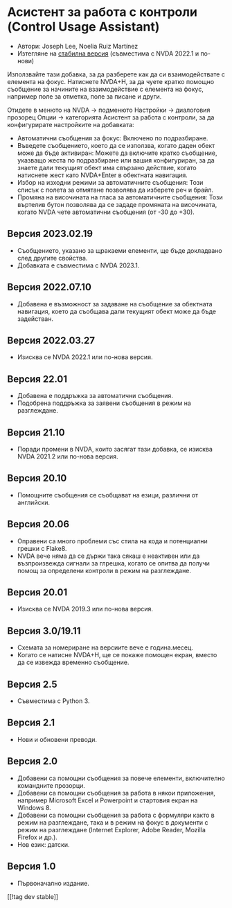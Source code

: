 # Асистент за работа с контроли (Control Usage Assistant) #

* Автори: Joseph Lee, Noelia Ruiz Martínez
* Изтегляне на [стабилна версия][1] (съвместима с NVDA 2022.1 и по-нови)

Използвайте тази добавка, за да разберете как да си взаимодействате с
елемента на фокус. Натиснете NVDA+H, за да чуете кратко помощно съобщение за
начините на взаимодействие с елемента на фокус, например поле за отметка,
поле за писане и други.

Отидете в менюто на NVDA -> подменюто Настройки -> диалоговия прозорец Опции
-> категорията Асистент за работа с контроли, за да конфигурирате
настройките на добавката:

* Автоматични съобщения за фокус: Включено по подразбиране.
* Въведете съобщението, което да се използва, когато даден обект може да
  бъде активиран: Можете да включите кратко съобщение, указващо жеста по
  подразбиране или вашия конфигуриран, за да знаете дали текущият обект има
  свързано действие, когато натиснете жест като NVDA+Enter в обектната
  навигация.
* Избор на изходни режими за автоматичните съобщения: Този списък с полета
  за отмятане позволява да изберете реч и брайл.
* Промяна на височината на гласа за автоматичните съобщения: Този въртелив
  бутон позволява да се зададе промяната на височината, когато NVDA чете
  автоматични съобщения (от -30 до +30).

## Версия 2023.02.19

* Съобщението, указано за щракаеми елементи, ще бъде докладвано след другите
  свойства.
* Добавката е съвместима с NVDA 2023.1.

## Версия 2022.07.10

* Добавена е възможност за задаване на съобщение за обектната навигация,
  което да съобщава дали текущият обект може да бъде задействан.

## Версия 2022.03.27

* Изисква се NVDA 2022.1 или по-нова версия.

## Версия 22.01

* Добавена е поддръжка за автоматични съобщения.
* Подобрена поддръжка за заявени съобщения в режим на разглеждане.

## Версия 21.10

* Поради промени в NVDA, които засягат тази добавка, се изисква NVDA 2021.2
  или по-нова версия.

## Версия 20.10

* Помощните съобщения се съобщават на езици, различни от английски.

## Версия 20.06

* Оправени са много проблеми със стила на кода и потенциални грешки с
  Flake8.
* NVDA вече няма да се държи така сякаш е неактивен или да възпроизвежда
  сигнали за глрешка, когато се опитва да получи помощ за определени
  контроли в режим на разглеждане.

## Версия 20.01

* Изисква се NVDA 2019.3 или по-нова версия.

## Версия 3.0/19.11

* Схемата за номериране на версиите вече е година.месец.
* Когато се натисне NVDA+H, ще се покаже помощен екран, вместо да се извежда
  временно съобщение.

## Версия 2.5

* Съвместима с Python 3.

## Версия 2.1

* Нови и обновени преводи.

## Версия 2.0

* Добавени са помощни съобщения за повече елементи, включително командните
  прозорци.
* Добавени са помощни съобщения за работа в някои приложения, например
  Microsoft Excel и Powerpoint и стартовия екран на Windows 8.
* Добавени са помощни съобщения за работа с формуляри както в режим на
  разглеждане, така и в режим на фокус в документи с режим на разглеждане
  (Internet Explorer, Adobe Reader, Mozilla Firefox и др.).
* Нов език: датски.

## Версия 1.0

* Първоначално издание.

[[!tag dev stable]]

[1]:
https://addons.nvda-project.org/files/get.php?file=controlUsageAssistant
